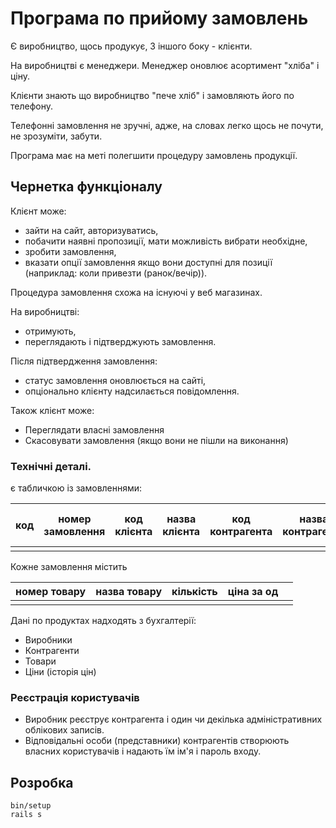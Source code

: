 # Програма по прийому замовлень

Є виробництво, щось продукує,
З іншого боку - клієнти.

На виробництві є менеджери.
Менеджер оновлює асортимент "хліба" і ціну.

Клієнти знають що виробництво "пече хліб" і замовляють його по телефону.

Телефонні замовлення не зручні, адже, на словах легко щось не почути, не зрозуміти, забути.

Програма має на меті полегшити процедуру замовлень продукції.

## Чернетка функціоналу

Клієнт може:
- зайти на сайт, авторизуватись,
- побачити наявні пропозиції, мати можливість вибрати необхідне,
- зробити замовлення,
- вказати опції замовлення якщо вони доступні для позиції (наприклад: коли привезти (ранок/вечір)).

Процедура замовлення схожа на існуючі у веб магазинах.

На виробництві:
- отримують,
- переглядають і підтверджують замовлення.

Після підтвердження замовлення:

- статус замовлення оновлюється на сайті,
- опціонально клієнту надсилається повідомлення.


Також клієнт може:
- Переглядати власні замовлення
- Скасовувати замовлення (якщо вони не пішли на виконання)

### Технічні деталі.

є табличкою із замовленнями:

|код| номер замовлення| код клієнта| назва клієнта | код контрагента | назва контрагента | дата створення замовлення |
|---|-----------------|------------|---------------|-----------------|-------------------|---------------------------|
||||||||

Кожне замовлення містить

| номер товару | назва товару | кількість | ціна за од |  |
|---|---|---|---|---|
|   |   |   |   |   |


Дані по продуктах надходять з бухгалтерії:

- Виробники
- Контрагенти
- Товари
- Ціни (історія цін)


### Реєстрація користувачів

- Виробник реєструє контрагента і один чи декілька адміністративних облікових записів.
- Відповідальні особи (представники) контрагентів створюють власних користувачів
і надають їм ім'я і пароль входу.

## Розробка

    bin/setup
    rails s
